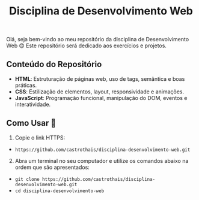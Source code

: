 <h1 align="center">Disciplina de Desenvolvimento Web</h1>
<br>

<p>Olá, seja bem-vindo ao meu repositório da disciplina de Desenvolvimento Web 😊 Este repositório será dedicado aos exercícios e projetos.


## Conteúdo do Repositório

- **HTML**: Estruturação de páginas web, uso de tags, semântica e boas práticas.
- **CSS**: Estilização de elementos, layout, responsividade e animações.
- **JavaScript**: Programação funcional, manipulação do DOM, eventos e interatividade.

## Como Usar 🏃

1. Copie o link HTTPS: 
- `` https://github.com/castrothais/disciplina-desenvolvimento-web.git ``

2. Abra um terminal no seu computador e utilize os comandos abaixo na ordem que são apresentados:
- `git clone https://github.com/castrothais/disciplina-desenvolvimento-web.git`
- `cd disciplina-desenvolvimento-web`

